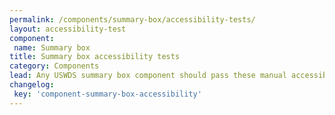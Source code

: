 ```yaml
---
permalink: /components/summary-box/accessibility-tests/
layout: accessibility-test
component:
 name: Summary box
title: Summary box accessibility tests
category: Components
lead: Any USWDS summary box component should pass these manual accessibility tests.
changelog:
 key: 'component-summary-box-accessibility'
---
```

